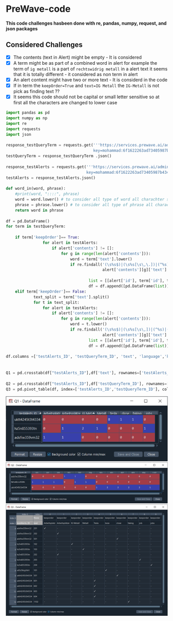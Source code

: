 # PreWave-code

**This code challenges hasbeen done with re, pandas, numpy, request, and json packages**

## Considered Challenges
- [x] The contents (text in Alert) might be empty -  It is considered
- [x] A term might be as part of a combined word in alert for example the term of ```ig metall``` is a part of ```rechtswidrig metall``` in a alert text it seems that it is totally different - it considered as non term in alert
- [x] An alert content might have two or more text - It is considerd in the code
- [x] If in term the ```keepOrder=True``` and ```text=IG Metall``` the ```IG-Metall``` is not pick as finding text ??
- [x] It seems this code should not be capital or small letter sensitive so at first all the characters are changed to lower case

```python
import pandas as pd
import numpy as np
import re
import requests
import json

response_testQueryTerm = requests.get('''https://services.prewave.ai/adminInterface/api/testQueryTerm?
                                      key=mohammad:6f1622263ad73405987b4340e1f88e0f3df51af8c46cc64c2d4a31cff5e05d92''')
testQueryTerm = response_testQueryTerm .json()

response_testAlerts = requests.get('''https://services.prewave.ai/adminInterface/api/testAlerts?
                                   key=mohammad:6f1622263ad73405987b4340e1f88e0f3df51af8c46cc64c2d4a31cff5e05d92''')
testAlerts = response_testAlerts.json()

def word_in(word, phrase):
    #print(word, "::::", phrase)
    word = word.lower() # to consider all type of word all charachter should be in lower
    phrase = phrase.lower() # to consider all type of phrase all charachter should be in lower
    return word in phrase

df = pd.DataFrame()
for term in testQueryTerm:
    
    if term['keepOrder']== True:
                for alert in testAlerts:
                    if alert['contents'] != []:
                        for g in range(len(alert['contents'])):
                            word = term['text'].lower()
                            if re.findall('(\s%s$)|(\s%s[\s\,\.])|(^%s)|(\@%s)'%(word, word, word, word), 
                                          alert['contents'][g]['text'].lower()) != []:

                                    list = [[alert['id'], term['id'], term['text'], term['language'], term['keepOrder']]]
                                    df = df.append([pd.DataFrame(list)])
    elif term['keepOrder']== False:
            text_split = term['text'].split()
            for t in text_split:
                for alert in testAlerts:
                    if alert['contents'] != []:
                        for g in range(len(alert['contents'])):
                            word = t.lower()
                            if re.findall('(\s%s$)|(\s%s[\s\,])|(^%s)|(\@%s)'%(word, word, word, word),
                                          alert['contents'][g]['text'].lower()) != []:
                                    list = [[alert['id'], term['id'], t, term['language'], term['keepOrder']]]
                                    df = df.append([pd.DataFrame(list)])

df.columns =['testAlerts_ID', 'testQueryTerm_ID', 'text', 'language','keeporder']


Q1 = pd.crosstab(df["testAlerts_ID"],df['text'], rownames=['testAlerts_ID'], colnames=["text"])

Q2 = pd.crosstab(df["testAlerts_ID"],df['testQueryTerm_ID'], rownames=['testAlerts_ID'], colnames=["testQueryTerm_ID"])
Q3 = pd.pivot_table(df, index=['testAlerts_ID','testQueryTerm_ID'], columns = 'text').replace([0.0, 1.0, np.nan],[u'\u2713', u'\u2713', '-'])
```

![Q1](https://github.com/m-r-tanha/PreWave-code/blob/main/Q1.png)
![Q2](https://github.com/m-r-tanha/PreWave-code/blob/main/Q2.png)
![Q3](https://github.com/m-r-tanha/PreWave-code/blob/main/Q3.png)
